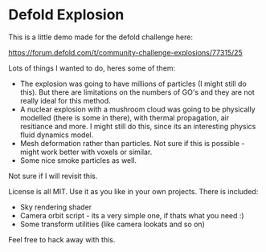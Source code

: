 # Defold Explosion 

This is a little demo made for the defold challenge here:

https://forum.defold.com/t/community-challenge-explosions/77315/25

Lots of things I wanted to do, heres some of them:
- The explosion was going to have millions of particles (I might still do this). But there are limitations on the numbers of GO's and they are not really ideal for this method.
- A nuclear explosion with a mushroom cloud was going to be physically modelled (there is some in there), with thermal propagation, air resitiance and more. I might still do this, since its an interesting physics fluid dynamics model. 
- Mesh deformation rather than particles. Not sure if this is possible - might work better with voxels or similar.
- Some nice smoke particles as well. 

Not sure if I will revisit this. 

License is all MIT. Use it as you like in your own projects. There is included:
- Sky rendering shader 
- Camera orbit script - its a very simple one, if thats what you need :)
- Some transform utilities (like camera lookats and so on)

Feel free to hack away with this.



